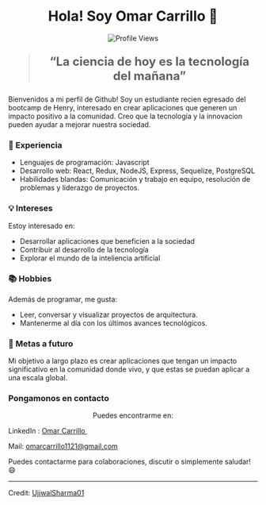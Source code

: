 <h1 align="center">Hola! Soy Omar Carrillo 👋</h1>

<p align="center">
  <img src="https://komarev.com/ghpvc/?username=UjjwalSharma01&color=blue" alt="Profile Views" />
</p>

<blockquote style="font-size: 24px;">
  <p align="center">
    <strong>“La ciencia de hoy es la tecnología del mañana”</strong>
  </p>
</blockquote>
Bienvenidos a mi perfil de Github! Soy un estudiante recien egresado del bootcamp de Henry, interesado en crear aplicaciones que generen un impacto positivo a la comunidad. Creo que la tecnología y la innovacion pueden ayudar a mejorar nuestra sociedad.

### 🚀 Experiencia

- Lenguajes de programación: Javascript
- Desarrollo web: React, Redux, NodeJS, Express, Sequelize, PostgreSQL
- Habilidades blandas: Comunicación y trabajo en equipo, resolución de problemas y liderazgo de proyectos.

### 💡 Intereses

Estoy interesado en:

- Desarrollar aplicaciones que beneficien a la sociedad
- Contribuir al desarrollo de la tecnología 
- Explorar el mundo de la inteliencia artificial 

### 📚 Hobbies

Además de programar, me gusta:

- Leer, conversar y visualizar proyectos de arquitectura.
- Mantenerme al día con los últimos avances tecnológicos.

### 🌱 Metas a futuro

Mi objetivo a largo plazo es crear aplicaciones que tengan un impacto significativo en la comunidad donde vivo, y que estas se puedan aplicar a una escala global.

### Pongamonos en contacto

<p align="center">
  Puedes encontrarme en:
</p>

LinkedIn : 
<a href="https://www.linkedin.com/in/ruben-rodriguez-carrillo">
    Omar Carrillo
  </a>&nbsp;&nbsp;&nbsp;

Mail:
omarcarrillo1121@gmail.com

Puedes contactarme para colaboraciones, discutir o simplemente saludar! 😄

------

Credit: [UjjwalSharma01](https://github.com/UjjwalSharma01)
